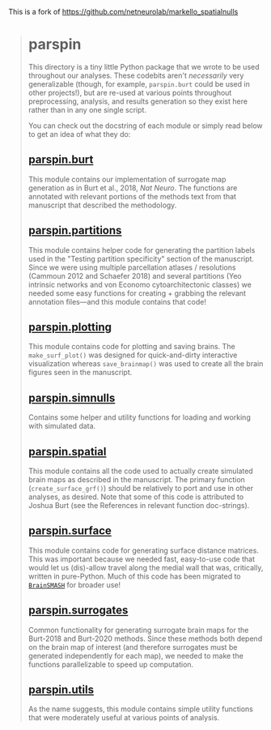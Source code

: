 This is a fork of https://github.com/netneurolab/markello_spatialnulls

> # parspin
>
> This directory is a tiny little Python package that we wrote to be used throughout our analyses.
> These codebits aren't _necessarily_ very generalizable (though, for example, `parspin.burt` could be used in other projects!), but are re-used at various points throughout preprocessing, analysis, and results generation so they exist here rather than in any one single script.
>
> You can check out the docstring of each module or simply read below to get an idea of what they do:
>
> ## [parspin.burt](./parspin/burt.py)
>
> This module contains our implementation of surrogate map generation as in Burt et al., 2018, *Nat Neuro*.
> The functions are annotated with relevant portions of the methods text from that manuscript that described the methodology.
>
> ## [parspin.partitions](./parspin/partitions.py)
>
> This module contains helper code for generating the partition labels used in the "Testing partition specificity" section of the manuscript.
> Since we were using multiple parcellation atlases / resolutions (Cammoun 2012 and Schaefer 2018) and several partitions (Yeo intrinsic networks and von Economo cytoarchitectonic classes) we needed some easy functions for creating + grabbing the relevant annotation files—and this module contains that code!
>
> ## [parspin.plotting](./parspin/plotting.py)
>
> This module contains code for plotting and saving brains.
> The `make_surf_plot()` was designed for quick-and-dirty interactive visualization whereas `save_brainmap()` was used to create all the brain figures seen in the manuscript.
>
> ## [parspin.simnulls](./parspin/simnulls.py)
>
> Contains some helper and utility functions for loading and working with simulated data.
>
> ## [parspin.spatial](./parspin/spatial.py)
>
> This module contains all the code used to actually create simulated brain maps as described in the manuscript.
> The primary function (`create_surface_grf()`) should be relatively to port and use in other analyses, as desired.
> Note that some of this code is attributed to Joshua Burt (see the References in relevant function doc-strings).
>
> ## [parspin.surface](./parspin/surface.py)
>
> This module contains code for generating surface distance matrices.
> This was important because we needed fast, easy-to-use code that would let us (dis)-allow travel along the medial wall that was, critically, written in pure-Python.
> Much of this code has been migrated to [`BrainSMASH`](https://brainsmash.readthedocs.io/) for broader use!
>
> ## [parspin.surrogates](./parspin/surrogates.py)
>
> Common functionality for generating surrogate brain maps for the Burt-2018 and Burt-2020 methods.
> Since these methods both depend on the brain map of interest (and therefore surrogates must be generated independently for each map), we needed to make the functions parallelizable to speed up computation.
>
> ## [parspin.utils](./parspin/utils.py)
>
> As the name suggests, this module contains simple utility functions that were moderately useful at various points of analysis.

